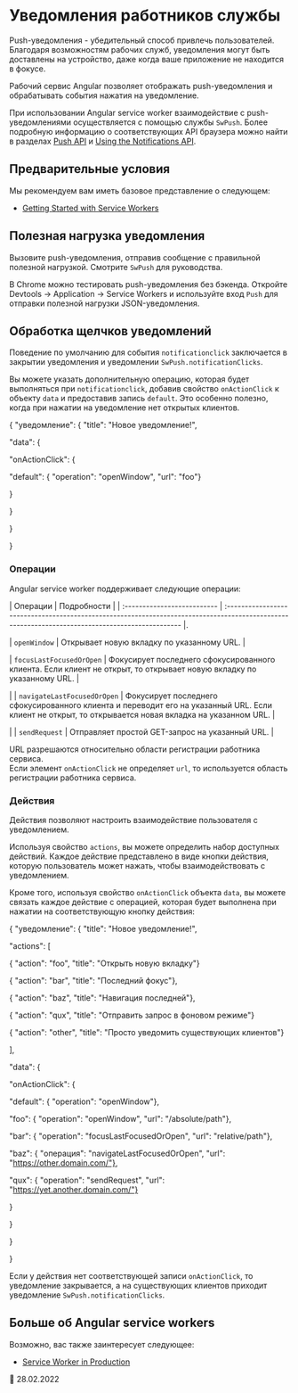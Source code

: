 # Уведомления работников службы

Push-уведомления - убедительный способ привлечь пользователей. Благодаря возможностям рабочих служб, уведомления могут быть доставлены на устройство, даже когда ваше приложение не находится в фокусе.

Рабочий сервис Angular позволяет отображать push-уведомления и обрабатывать события нажатия на уведомление.

<div class="alert is-helpful">

При использовании Angular service worker взаимодействие с push-уведомлениями осуществляется с помощью службы `SwPush`. Более подробную информацию о соответствующих API браузера можно найти в разделах [Push API](https://developer.mozilla.org/docs/Web/API/Push_API) и [Using the Notifications API](https://developer.mozilla.org/docs/Web/API/Notifications_API/Using_the_Notifications_API).

</div>

## Предварительные условия

Мы рекомендуем вам иметь базовое представление о следующем:

-   [Getting Started with Service Workers](guide/service-worker-getting-started)

## Полезная нагрузка уведомления

Вызовите push-уведомления, отправив сообщение с правильной полезной нагрузкой. Смотрите `SwPush` для руководства.

<div class="alert is-helpful">

В Chrome можно тестировать push-уведомления без бэкенда. Откройте Devtools -&gt; Application -&gt; Service Workers и используйте вход `Push` для отправки полезной нагрузки JSON-уведомления.

</div>

## Обработка щелчков уведомлений

Поведение по умолчанию для события `notificationclick` заключается в закрытии уведомления и уведомлении `SwPush.notificationClicks`.

Вы можете указать дополнительную операцию, которая будет выполняться при `notificationclick`, добавив свойство `onActionClick` к объекту `data` и предоставив запись `default`. Это особенно полезно, когда при нажатии на уведомление нет открытых клиентов.

<code-example format="json" language="json">

{ "уведомление": {
"title": "Новое уведомление!",

"data": {

"onActionClick": {

"default": { "operation": "openWindow", "url": "foo"}

}

}

}

}

</code-example>

### Операции

Angular service worker поддерживает следующие операции:

| Операции | Подробности | | :-------------------------- | :----------------------------------------------------------------------------------------------------------------------------------------------- |.

| `openWindow` | Открывает новую вкладку по указанному URL. |

| `focusLastFocusedOrOpen` | Фокусирует последнего сфокусированного клиента. Если клиент не открыт, то открывает новую вкладку по указанному URL. |

| | `navigateLastFocusedOrOpen` | Фокусирует последнего сфокусированного клиента и переводит его на указанный URL. Если клиент не открыт, то открывается новая вкладка на указанном URL. |

| | `sendRequest` | Отправляет простой GET-запрос на указанный URL. |

<div class="alert is-important">

URL разрешаются относительно области регистрации работника сервиса.<br /> Если элемент `onActionClick` не определяет `url`, то используется область регистрации работника сервиса.

</div>

### Действия

Действия позволяют настроить взаимодействие пользователя с уведомлением.

Используя свойство `actions`, вы можете определить набор доступных действий. Каждое действие представлено в виде кнопки действия, которую пользователь может нажать, чтобы взаимодействовать с уведомлением.

Кроме того, используя свойство `onActionClick` объекта `data`, вы можете связать каждое действие с операцией, которая будет выполнена при нажатии на соответствующую кнопку действия:

<code-example format="typescript" language="typescript">

{ "уведомление": {
"title": "Новое уведомление!",

"actions": [

{ "action": "foo", "title": "Открыть новую вкладку"}

{ "action": "bar", "title": "Последний фокус"},

{ "action": "baz", "title": "Навигация последней"},

{ "action": "qux", "title": "Отправить запрос в фоновом режиме"}

{ "action": "other", "title": "Просто уведомить существующих клиентов"}

],

"data": {

"onActionClick": {

"default": { "operation": "openWindow"},

"foo": { "operation": "openWindow", "url": "/absolute/path"},

"bar": { "operation": "focusLastFocusedOrOpen", "url": "relative/path"},

"baz": { "операция": "navigateLastFocusedOrOpen", "url": "https://other.domain.com/"},

"qux": { "operation": "sendRequest", "url": "https://yet.another.domain.com/"}

}

}

}

}

</code-example>

<div class="alert is-important">

Если у действия нет соответствующей записи `onActionClick`, то уведомление закрывается, а на существующих клиентов приходит уведомление `SwPush.notificationClicks`.

</div>

## Больше об Angular service workers

Возможно, вас также заинтересует следующее:

-   [Service Worker in Production](guide/service-worker-devops)

<!-- links -->

<!-- external links -->

<!-- end links -->

:date: 28.02.2022
